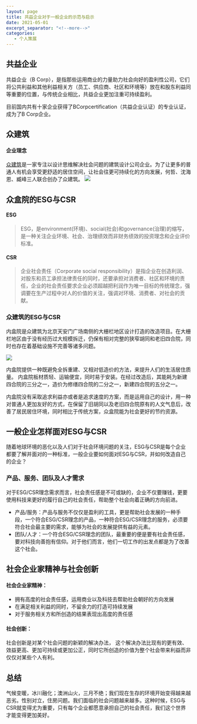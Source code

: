 ```yaml
---
layout: page
title: 共益企业对于一般企业的示范与启示
date: 2021-05-01
excerpt_separator: "<!--more-->"
categories:
   - 个人策展
---
```


## 共益企业
共益企业（B Corp），是指那些运用商业的力量助力社会向好的盈利性公司，它们将公共利益和其他利益相关方（员工、供应商、社区和环境等）放在和股东利益同等重要的位置，与传统企业相比，共益企业更加注重可持续盈利。

目前国内共有十家企业获得了BCorpcertification（共益企业认证）的专业认证，成为了B Corp企业。

<!--more-->

## 众建筑
#### 企业理念
[众建筑](http://www.peoples-architecture.com/pao/cn)是一家专注以设计思维解决社会问题的建筑设计公司企业。为了让更多的普通人有机会享受更舒适的居住空间，让社会往更可持续化的方向发展，何哲、沈海恩、臧峰三人联合创办了众建筑。
![](https://ftp.bmp.ovh/imgs/2021/04/f4a37900922f6543.png)

## 众盒院的ESG与CSR
#### ESG
> ESG，是environment(环境)、social(社会)和governance(治理)的缩写，是一种关注企业环境、社会、治理绩效而非财务绩效的投资理念和企业评价标准。

#### CSR
> 企业社会责任（Corporate social responsibility）是指企业在创造利润、对股东和员工承担法律责任的同时，还要承担对消费者、社区和环境的责任，企业的社会责任要求企业必须超越把利润作为唯一目标的传统理念，强调要在生产过程中对人的价值的关注，强调对环境、消费者、对社会的贡献。

### 众建筑的ESG与CSR
内盒院是众建筑为北京天安门广场南侧的大栅栏地区设计打造的改造项目。在大栅栏地区由于没有经历过大规模拆迁，仍保有相对完整的狭窄胡同和老旧四合院，同时也存在着基础设施不完善等诸多问题。

![](https://ftp.bmp.ovh/imgs/2021/05/aee6c54f9369b1c4.png)

内盒院提供一种既避免全拆重建、又相对低造价的方法，来提升人们的生活居住质量。
内盒院板材质轻、运输便宜，同时易于安装。在经过改造后，其能耗为新建四合院的三分之一，造价为修缮四合院的二分之一，新建四合院的五分之一。

内盒院没有采取追求利益亦或者是追求速度的方案，而是运用自己的设计，用一种对普通人更加友好的方式，在保留了旧胡同以及老旧四合院原有的人文气息后，改善了居民居住环境，同时相比于传统方案，众盒院能为社会更好的节约资源。

## 一般企业怎样面对ESG与CSR
随着地球环境的恶化以及人们对于社会环境问题的关注，ESG与CSR是每个企业都要了解并面对的一种标准，一般企业要如何面对ESG与CSR，并如何改造自己的企业？
### 产品、服务、团队及人才需求
对于ESG/CSR理念需求而言，社会责任感是不可或缺的，企业不仅要赚钱，更要使用科技来更好的履行自己的社会责任，帮助整个社会向着正确的方向前进。
* 产品/服务：产品与服务不仅仅是盈利的工具，更是帮助社会发展的一种手段，一个符合ESG/CSR理念的产品，一种符合ESG/CSR理念的服务，必须要符合社会最主要的需求，能够为社会的发展提供有益的元素。
* 团队/人才：一个符合ESG/CSR理念的团队，最重要的便是要有社会责任感，要对科技向善抱有信仰。对于他们而言，他们一切工作的出发点都是为了改善这个社会。


## 社会企业家精神与社会创新
#### 社会企业家精神：
* 拥有高度的社会责任感，运用商业以及科技去帮助社会朝好的方向发展
* 在满足相关利益的同时，不留余力的打造可持续发展
* 对于服务相关方和所创造的结果表现出高度的责任感

#### 社会创新：
社会创新是对某个社会问题的新颖的解决办法， 这个解决办法比现有的更有效、效益更高、更加可持续或更加公正，同时它所创造的价值为整个社会带来利益而非仅仅对某些个人有利。

## 总结
气候变暖，冰川融化；澳洲山火，三月不绝；我们现在生存的环境开始变得越来越恶劣。性别对立，住房问题。我们面临的社会问题越来越多。这种时候，ESG与CSR就变得尤为重要，只有每个企业都愿意承担自己的社会责任，我们这个世界才能变得更加美好。